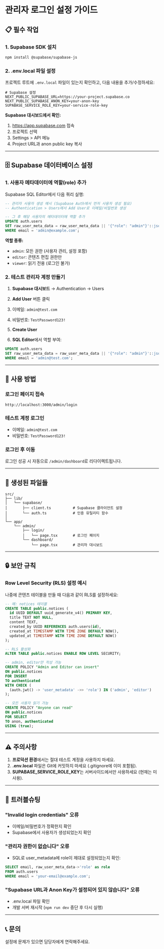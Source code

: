 # 관리자 로그인 설정 가이드

## 📋 필수 작업

### 1. Supabase SDK 설치

```bash
npm install @supabase/supabase-js
```

### 2. .env.local 파일 설정

프로젝트 루트에 `.env.local` 파일이 있는지 확인하고, 다음 내용을 추가/수정하세요:

```env
# Supabase 설정
NEXT_PUBLIC_SUPABASE_URL=https://your-project.supabase.co
NEXT_PUBLIC_SUPABASE_ANON_KEY=your-anon-key
SUPABASE_SERVICE_ROLE_KEY=your-service-role-key
```

**Supabase 대시보드에서 확인:**
1. https://app.supabase.com 접속
2. 프로젝트 선택
3. Settings > API 메뉴
4. Project URL과 anon public key 복사

---

## 🗄️ Supabase 데이터베이스 설정

### 1. 사용자 메타데이터에 역할(role) 추가

Supabase SQL Editor에서 다음 쿼리 실행:

```sql
-- 관리자 사용자 생성 예시 (Supabase Auth에서 먼저 사용자 생성 필요)
-- Authentication > Users에서 Add User로 이메일/비밀번호 생성

-- 그 후 해당 사용자의 메타데이터에 역할 추가
UPDATE auth.users
SET raw_user_meta_data = raw_user_meta_data || '{"role": "admin"}'::jsonb
WHERE email = 'admin@example.com';
```

**역할 종류:**
- `admin`: 모든 권한 (사용자 관리, 설정 포함)
- `editor`: 콘텐츠 편집 권한만
- `viewer`: 읽기 전용 (로그인 불가)

### 2. 테스트 관리자 계정 만들기

1. **Supabase 대시보드** → Authentication → Users
2. **Add User** 버튼 클릭
3. 이메일: `admin@test.com`
4. 비밀번호: `TestPassword123!`
5. **Create User**

6. **SQL Editor**에서 역할 부여:
```sql
UPDATE auth.users
SET raw_user_meta_data = raw_user_meta_data || '{"role": "admin"}'::jsonb
WHERE email = 'admin@test.com';
```

---

## 🚀 사용 방법

### 로그인 페이지 접속
```
http://localhost:3000/admin/login
```

### 테스트 계정 로그인
- 이메일: `admin@test.com`
- 비밀번호: `TestPassword123!`

### 로그인 후 이동
로그인 성공 시 자동으로 `/admin/dashboard`로 리다이렉트됩니다.

---

## 📁 생성된 파일들

```
src/
├── lib/
│   └── supabase/
│       ├── client.ts          # Supabase 클라이언트 설정
│       └── auth.ts            # 인증 유틸리티 함수
│
└── app/
    └── admin/
        ├── login/
        │   └── page.tsx       # 로그인 페이지
        └── dashboard/
            └── page.tsx       # 관리자 대시보드
```

---

## 🔒 보안 규칙

### Row Level Security (RLS) 설정 예시

나중에 콘텐츠 테이블을 만들 때 다음과 같이 RLS를 설정하세요:

```sql
-- 예: notices 테이블
CREATE TABLE public.notices (
  id UUID DEFAULT uuid_generate_v4() PRIMARY KEY,
  title TEXT NOT NULL,
  content TEXT,
  created_by UUID REFERENCES auth.users(id),
  created_at TIMESTAMP WITH TIME ZONE DEFAULT NOW(),
  updated_at TIMESTAMP WITH TIME ZONE DEFAULT NOW()
);

-- RLS 활성화
ALTER TABLE public.notices ENABLE ROW LEVEL SECURITY;

-- admin, editor만 작성 가능
CREATE POLICY "Admin and Editor can insert"
ON public.notices
FOR INSERT
TO authenticated
WITH CHECK (
  (auth.jwt() -> 'user_metadata' ->> 'role') IN ('admin', 'editor')
);

-- 모든 사용자 읽기 가능
CREATE POLICY "Anyone can read"
ON public.notices
FOR SELECT
TO anon, authenticated
USING (true);
```

---

## ⚠️ 주의사항

1. **프로덕션 환경**에서는 절대 테스트 계정을 사용하지 마세요.
2. **.env.local** 파일은 Git에 커밋하지 마세요 (.gitignore에 이미 포함됨).
3. **SUPABASE_SERVICE_ROLE_KEY**는 서버사이드에서만 사용하세요 (현재는 미사용).

---

## 🐛 트러블슈팅

### "Invalid login credentials" 오류
- 이메일/비밀번호가 정확한지 확인
- Supabase에서 사용자가 생성되었는지 확인

### "관리자 권한이 없습니다" 오류
- SQL로 user_metadata에 role이 제대로 설정되었는지 확인:
```sql
SELECT email, raw_user_meta_data->'role' as role
FROM auth.users
WHERE email = 'your-email@example.com';
```

### "Supabase URL과 Anon Key가 설정되어 있지 않습니다" 오류
- .env.local 파일 확인
- 개발 서버 재시작 (`npm run dev` 중단 후 다시 실행)

---

## 📞 문의

설정에 문제가 있으면 담당자에게 연락해주세요.

